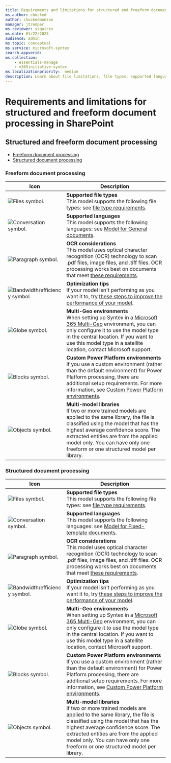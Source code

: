 ```yaml
---
title: Requirements and limitations for structured and freeform document processing in SharePoint
ms.author: chucked
author: chuckedmonson
manager: jtremper
ms.reviewer: ssquires
ms.date: 01/22/2025
audience: admin
ms.topic: conceptual
ms.service: microsoft-syntex
search.appverid: 
ms.collection: 
    - essentials-manage
    - m365initiative-syntex
ms.localizationpriority:  medium
description: Learn about file limitations, file types, supported languages, and other requirements for structured and freeform document processing in SharePoint.
---
```


# Requirements and limitations for structured and freeform document processing in SharePoint


## Structured and freeform document processing

- [Freeform document processing](#freeform-document-processing)
- [Structured document processing](#structured-document-processing)

### Freeform document processing

| Icon          | Description   |
| ------------- | ------------- |
| ![Files symbol.](/office/media/icons/files-blue.png)  | **Supported file types** <br>This model supports the following file types: see [file type requirements](/ai-builder/form-processing-model-requirements#requirements). |
| ![Conversation symbol.](/office/media/icons/chat-room-conversation-blue.png)  | **Supported languages** <br>This model supports the following languages: see [Model for General documents](/ai-builder/form-processing-model-requirements#model-for-general-documents). |
| ![Paragraph symbol.](/office/media/icons/paragraph-writing-blue.png) | **OCR considerations** <br>This model uses optical character recognition (OCR) technology to scan .pdf files, image files, and .tiff files. OCR processing works best on documents that meet [these requirements](/ai-builder/form-processing-model-requirements#requirements). |
| ![Bandwidth/efficiency symbol.](/office/media/icons/bandwidth-efficiency-blue.png)  | **Optimization tips** <br>If your model isn't performing as you want it to, try [these steps to improve the performance of your model](/ai-builder/improve-form-processing-performance). |
| ![Globe symbol.](/office/media/icons/globe-internet.png)  | **Multi-Geo environments** <br>When setting up Syntex in a [Microsoft 365 Multi-Geo](/microsoft-365/enterprise/microsoft-365-multi-geo) environment, you can only configure it to use the model type in the central location. If you want to use this model type in a satellite location, contact Microsoft support. |
| ![Blocks symbol.](/office/media/icons/blocks-blue.png)  | **Custom Power Platform environments** <br>If you use a custom environment (rather than the default environment) for Power Platform processing, there are additional setup requirements. For more information, see [Custom Power Platform environments](/microsoft-365/contentunderstanding/set-up-content-understanding#custom-power-platform-environments). |
| ![Objects symbol.](/office/media/icons/objects-blue.png)  | **Multi-model libraries** <br>If two or more trained models are applied to the same library, the file is classified using the model that has the highest average confidence score. The extracted entities are from the applied model only. You can have only one freeform or one structured model per library. |

### Structured document processing

| Icon          | Description   |
| ------------- | ------------- |
| ![Files symbol.](/office/media/icons/files-blue.png)  | **Supported file types** <br>This model supports the following file types: see [file type requirements](/ai-builder/form-processing-model-requirements#requirements). |
| ![Conversation symbol.](/office/media/icons/chat-room-conversation-blue.png)  | **Supported languages** <br>This model supports the following languages: see [Model for Fixed-template documents](/ai-builder/form-processing-model-requirements#model-for-fixed-template-documents). |
| ![Paragraph symbol.](/office/media/icons/paragraph-writing-blue.png) | **OCR considerations** <br>This model uses optical character recognition (OCR) technology to scan .pdf files, image files, and .tiff files. OCR processing works best on documents that meet [these requirements](/ai-builder/form-processing-model-requirements#requirements). |
| ![Bandwidth/efficiency symbol.](/office/media/icons/bandwidth-efficiency-blue.png)  | **Optimization tips** <br>If your model isn't performing as you want it to, try [these steps to improve the performance of your model](/ai-builder/improve-form-processing-performance). |
| ![Globe symbol.](/office/media/icons/globe-internet.png)  | **Multi-Geo environments** <br>When setting up Syntex in a [Microsoft 365 Multi-Geo](/microsoft-365/enterprise/microsoft-365-multi-geo) environment, you can only configure it to use the model type in the central location. If you want to use this model type in a satellite location, contact Microsoft support. |
| ![Blocks symbol.](/office/media/icons/blocks-blue.png)  | **Custom Power Platform environments** <br>If you use a custom environment (rather than the default environment) for Power Platform processing, there are additional setup requirements. For more information, see [Custom Power Platform environments](/microsoft-365/contentunderstanding/set-up-content-understanding#custom-power-platform-environments). |
| ![Objects symbol.](/office/media/icons/objects-blue.png)  | **Multi-model libraries** <br>If two or more trained models are applied to the same library, the file is classified using the model that has the highest average confidence score. The extracted entities are from the applied model only. You can have only one freeform or one structured model per library. |
